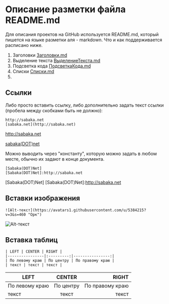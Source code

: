 # Описание разметки файла README.md
Для описания проектов на GitHub используется README.md, который пишется на языке разметки аля - markdown. Что и как поддерживается расписано ниже.

1. Заголовки [Заголовки.md](https://github.com/GnuriaN/format-README.md/blob/master/Заголовки.md)
2. Выделение текста [ВыделениеТекста.md](https://github.com/GnuriaN/format-README.md/blob/master/ВыделениеТекста.md)
3. Подсветка кода [ПодсветкаКода.md](https://github.com/GnuriaN/format-README.md/blob/master/ПодсветкаКода.md)
4. Списки [Списки.md](https://github.com/GnuriaN/format-README.md/blob/master/Списки.md)
5. 

 
## Ссылки
Либо просто вставить ссылку, либо дополнительно задать текст ссылки (пробела между скобками быть не должно):
```
http://sabaka.net
[sabaka.net](http://sabaka.net)
```
http://sabaka.net

[sabaka(DOT)net](http://sabaka.net)

Можно выводить через "константу", которую можно задать в любом месте, обычно их задают в конце документа.
```
[Sabaka(DOT)Net]
[Sabaka(DOT)Net]:http://sabaka.net
```
[Sabaka(DOT)Net]
[Sabaka(DOT)Net]:http://sabaka.net

## Вставки изображения
```
![Alt-текст](https://avatars1.githubusercontent.com/u/5384215?v=3&s=460 "Орк")
```
![Alt-текст](https://avatars1.githubusercontent.com/u/5384215?v=3&s=460 "Орк")

## Вставка таблиц
```
| LEFT | CENTER | RIGHT |
|----------------|:---------:|----------------:|
| По левому краю | По центру | По правому краю |
| текст | текст | текст |
```
| LEFT | CENTER | RIGHT |
|----------------|:---------:|----------------:|
| По левому краю | По центру | По правому краю |
| текст | текст | текст |
